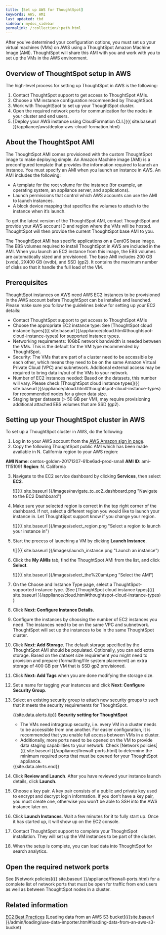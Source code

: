 ```yaml
---
title: [Set up AWS for ThoughtSpot]
keywords: AWS, AMI
last_updated: tbd
sidebar: mydoc_sidebar
permalink: /:collection/:path.html
---
```


After you've determined your configuration options, you must set up your virtual machines (VMs) on AWS using a ThoughtSpot Amazon Machine Image (AMI). ThoughtSpot will share this AMI with you and work with you to set up the VMs in the AWS environment.

## Overview of ThoughtSpot setup in AWS
The high-level process for setting up ThoughtSpot in AWS is the following:
1. Contact ThoughtSpot support to get access to ThoughtSpot AMIs.
2. Choose a VM instance configuration recommended by ThoughtSpot.
3. Work with ThoughtSpot to set up your ThoughtSpot cluster.
4. Open the required network ports for communication for the nodes in your cluster and end users.
5. [Deploy your AWS instance using CloudFormation CLI.]({{ site.baseurl }}/appliance/aws/deploy-aws-cloud-formation.html)

## About the ThoughtSpot AMI

The ThoughtSpot AMI comes provisioned with the custom ThoughtSpot image to make deploying simple. An Amazon Machine image (AMI) is a preconfigured template that provides the information required to launch an instance. You must specify an AMI when you launch an instance in AWS. An AMI includes the following:

-   A template for the root volume for the instance (for example, an operating system, an appliance server, and applications).
-   Launch permissions that control which AWS accounts can use the AMI to launch instances.
-   A block device mapping that specifics the volumes to attach to the instance when it’s launch.

To get the latest version of the ThoughtSpot AMI, contact ThoughtSpot and provide your AWS account ID and region where the VMs will be hosted. ThoughtSpot will then provide the current ThoughtSpot base AMI to you.

The ThoughtSpot AMI has specific applications on a CentOS base image. The EBS volumes required to install ThoughtSpot in AWS are included in the AMI. When you launch an EC2 instance from this image, the EBS volumes are automatically sized and provisioned. The base AMI includes 200 GB (xvda), 2X400 GB (xvdb), and SSD (gp2). It contains the maximum number of disks so that it handle the full load of the VM.

##  Prerequisites

ThoughtSpot instances on AWS need AWS EC2 instances to be provisioned in the AWS account before ThoughtSpot can be installed and launched. Please make sure you follow the guidelines below for setting up your EC2 details:
- Contact ThoughtSpot support to get access to ThoughtSpot AMIs
- Choose the appropriate EC2 instance type: See [ThoughtSpot cloud instance types]({{ site.baseurl }}/appliance/cloud.html#thoughtspot-cloud-instance-types) for supported instance types.
- Networking requirements: 10GbE network bandwidth is needed between the VMs. This is the default for the VM type recommended by ThoughtSpot.
- Security: The VMs that are part of a cluster need to be accessible by each other, which means they need to be on the same Amazon Virtual Private Cloud (VPC) and subnetwork. Additional external access may be required to bring data in/out of the VMs to your network.
- Number of EC2 instances needed: Based on the datasets, this number will vary. Please check [ThoughtSpot cloud instance types]({{ site.baseurl }}/appliance/cloud.html#thoughtspot-cloud-instance-types) for recommended nodes for a given data size.
- Staging larger datasets (> 50 GB per VM), may require provisioning additional attached EBS volumes that are SSD (gp2).

## Setting up your ThoughtSpot cluster in AWS

To set up a ThoughtSpot cluster in AWS, do the following:

1. Log in to your AWS account from the [AWS Amazon sign in page](https://console.aws.amazon.com/console/home).
2. Copy the following ThoughtSpot public AMI which has been made available in N. California region to your AWS region:

  **AMI Name**: centos-golden-20171207-61be6ad-prod-small
  **AMI ID**: ami-f1151091
  **Region**: N. California

3. Navigate to the EC2 service dashboard by clicking **Services**, then select **EC2**.

     ![]({{ site.baseurl }}/images/navigate_to_ec2_dashboard.png "Navigate to the EC2 Dashboard")

4. Make sure your selected region is correct in the top right corner of the dashboard.
   If not, select a different region you would like to launch your instance in. Let ThoughtSpot support know if you change your region.

     ![]({{ site.baseurl }}/images/select_region.png "Select a region to launch your instance in")

5. Start the process of launching a VM by clicking **Launch Instance**.

     ![]({{ site.baseurl }}/images/launch_instance.png "Launch an instance")

6. Click the **My AMIs** tab, find the ThoughtSpot AMI from the list, and click **Select**.

     ![]({{ site.baseurl }}/images/select_the%20ami.png "Select the AMI")

7. On the Choose and Instance Type page, select a ThoughtSpot-supported instance type.
   (See [ThoughtSpot cloud instance types]({{ site.baseurl }}/appliance/cloud.html#thoughtspot-cloud-instance-types) )        
8. Click **Next: Configure Instance Details**.
9. Configure the instances by choosing the number of EC2 instances you need.
   The instances need to be on the same VPC and subnetwork. ThoughtSpot will set up the instances to be in the same ThoughtSpot cluster.
10. Click **Next: Add Storage**.
    The default storage specified by the ThoughtSpot AMI should be populated. Optionally, you can add extra storage. Based on the dataset size requirement you might need to provision and prepare (formatting/file system placement) an extra storage of 400 GB per VM that is SSD gp2 provisioned.
11. Click **Next: Add Tags** when you are done modifying the storage size.
12. Set a name for tagging your instances and click **Next: Configure Security Group**.
13. Select an existing security group to attach new security groups to such that it meets the security requirements for ThoughtSpot.

    {{site.data.alerts.tip}} <b>Security setting for ThoughtSpot</b><ul><li>The VMs need intragroup security, i.e. every VM in a cluster needs to be accessible from one another. For easier configuration, it is recommended that you enable full access between VMs in a cluster.</li> <li>Additionally, more ports need to be opened on the VM to provide data staging capabilities to your network. Check [Network policies]({{ site.baseurl }}/appliance/firewall-ports.html) to determine the minimum required ports that must be opened for your ThoughtSpot appliance.</li></ul>
    {{site.data.alerts.end}}

14.  Click **Review and Launch**. After you have reviewed your instance launch details, click **Launch**.
15.  Choose a key pair.
      A key pair consists of a public and private key used to encrypt and decrypt login information. If you don’t have a key pair, you must create one, otherwise you won’t be able to SSH into the AWS instance later on.
16.  Click **Launch Instances**. Wait a few minutes for it to fully start up. Once it has started up, it will show up on the EC2 console.
17.  Contact ThoughtSpot support to complete your ThoughtSpot installation.
     They will set up the VM instances to be part of the cluster.
18.  When the setup is complete, you can load data into ThoughtSpot for search analytics.    

## Open the required network ports

See [Network policies]({{ site.baseurl }}/appliance/firewall-ports.html) for a complete list of network ports that must be open for traffic from end users as well as between ThoughtSpot nodes in a cluster.

## Related information  

[EC2 Best Practices](http://docs.aws.amazon.com/AWSEC2/latest/UserGuide/ec2-best-practices.html)
[Loading data from an AWS S3 bucket]({{site.baseurl }}/admin/loading/use-data-importer.html#loading-data-from-an-aws-s3-bucket)
